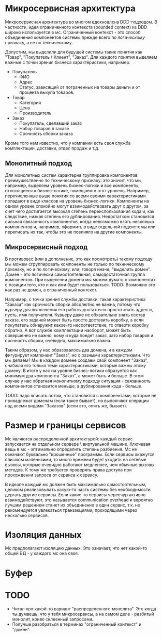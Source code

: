 # Микросервисная архитектура

Микросервисная архитектура во многом вдохновлена DDD-подходом. В частности, идея ограниченного контекста (bounded context) из DDD широко используется в мс. Ограниченный контекст - это способ объединения компонентов системы прежде всего по *логическому* признаку, а не по техническому.

Допустим, мы выделили для будущей системы такие понятия как "Товар", "Покупатель \ Клиент", "Заказ". Для каждого понятия выделяем важные с точки зрения бизнеса характеристики, например:

* Покупатель
  * ФИО
  * Адрес
  * Статус, зависящий от потраченных на товары деньги и от процента выкупа товаров.
* Товар
  * Категория
  * Цена
  * Производитель
* Заказ
  * Покупатель, сделавший заказ
  * Набор товаров в заказе
  * Срочность сборки заказа

Кроме того нам известно, что у компании есть своя служба комплектации, доставки, отдел продаж и т.д.

## Монолитный подход

Для монолитных систем характерна группировка компонентов преимущественно по техническому признаку: это значит, что мы, например, выделяем уровень бизнес-логики и все компоненты, относящиеся к бизнес-логике, помещаем в этот уровень. Например, перечисленные выше понятия со всеми своими характеристиками попадают в виде классов на уровень бизнес-логики. Компоненты на одном уровне спокойно могут взаимодействовать друг с другом, за счет чего достигается высокая степень переиспользования кода и, как следствие, низкая степень его дублирования. Недостатком становится сильная связанность компонентов, когда невозможно взять несколько компонентов и, например, оформить в виде отдельной подсистемы или переписать их так, чтобы это не повлияло на другие компоненты.

## Микросервисный подход

В противовес (или в дополнение, это как посмотреть) такому подходу мы можем сгруппировать компоненты не только по техническому признаку, но и по логическому, или, говоря иначе, "выделить домен". Домен - это логически самостоятельная, самодостаточная группа компонентов. При выделении домена мы можем думать о компонентах с позиции того, кто и как ими будет пользоваться. TODO: Возможно это как раз не домен, а ограниченный контекст.

Например, с точки зрения службы доставки, такая характеристика "Заказа" как срочность сборки абсолютно не важна, потому что курьеру для выполнения его работы достаточно просто знать адрес и, пусть, имя получателя. Курьеру даже не обязательно знать состав заказа, его задачей может быть просто доставить коробку, а если покупатель обнаружит какое-то несоответствие, то отвезти коробку обратно. А вот службе комплектации наоборот, может быть совершенно не важно, кому и куда поедет заказ, зато набор товаров и срочность сборки, очевидно, максимально важна.

Таким образом, у нас образовалось два домена, и в каждом фигурирует компонент "Заказ", но с разными характеристиками. Что мы делаем? Мы в каждом домене создаем свой компонент "Заказ", снабжая его только теми характеристиками, которые важны этому домену. В итоге у нас на уровне бизнес-логики образуется как минимум два компонента "Заказ", а может быть и больше. В этом случае у нас обратная монолитному подходу ситуация - связанность компонентов становится меньше, а дублирования кода - больше.

TODO: надо вписать потом, что становится с компонентами, которые не принадлежат доменам (если такое бывает), но выполняют операции над всеми видами "Заказов" (если это, опять же, бывает).

# Размер и границы сервисов

Мс являются распределенной архитектурой: каждый сервис запускается на отдельном сервере \ виртуальной машине. Ключевая вещь в мс - оптимально определить степень разбиения. Мс не означают буквально "крошечные" программы. Если сервисы окажутся слишком маленькими, то много времени будет уходить на сетевые вызовы, которые очевидно работают медленнее, чем обычные вызовы методов. К тому же требуется проверять права доступа при прохождении запроса от сервиса к сервису.

В идеале каждый мс должен быть максимально самостоятельным, целиком реализовывать какую-то часть системы без необходимости дергать другие сервисы. Если какие-то сервисы чересчур активно взаимодействуют, это называется communication overhead и вероятно лучшим решением станет их объединение в один сервис, т.к. не рекомендуется увлекаться транзакциями, проходящими через несколько сервисов.

# Изоляция данных

Мс предполагают изоляцию данных. Это означает, что нет какой-то общей БД - у каждого мс она своя.



# Буфер





# TODO

* Читал про какой-то вариант "распределенного монолита". Это когда ты думаешь, что у тебя микросервисы, а на самом деле - разбитый монолит, криво склеенный запросами.
* Получше разобраться в терминах "ограниченный контекст" и "домен".


